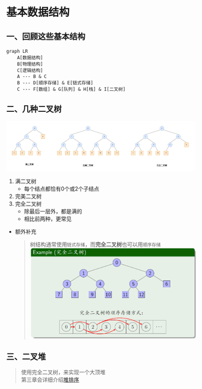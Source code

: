 # 基本数据结构

## 一、回顾这些基本结构

```mermaid
graph LR
    A[数据结构]
    B[物理结构]
    C[逻辑结构]
    A --- B & C
    B --- D[顺序存储] & E[链式存储]
    C --- F[数组] & G[队列] & H[栈] & I[二叉树]
```

## 二、几种二叉树

![binary_tree](pngs/binary_tree.png)

1. 满二叉树
    - 每个结点都恰有0个或2个子结点
2. 完美二叉树
3. 完全二叉树
    - 除最后一层外，都是满的
    - 相比前两种，更常见

- 额外补充
    > 树结构通常使用`链式存储`，而**完全二叉树**也可以用`顺序存储`  
    > ![complete_binary_tree](pngs/complete_binary_tree.png)

## 三、二叉堆
> 使用完全二叉树，来实现一个大顶堆  
> 第三章会详细介绍[堆排序](计算机算法设计与分析/排序算法/堆排序.md)